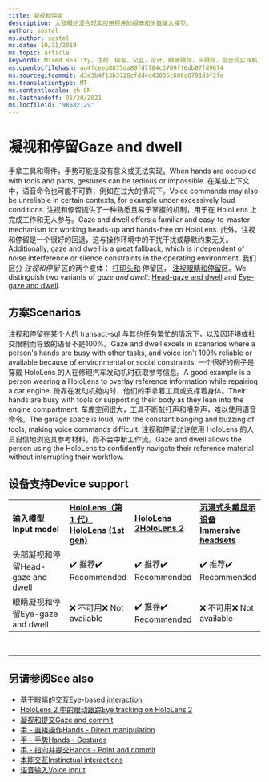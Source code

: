 ```yaml
---
title: 凝视和停留
description: 大致概述混合现实应用程序的眼睛和头盔输入模型。
author: sostel
ms.author: sostel
ms.date: 10/31/2019
ms.topic: article
keywords: Mixed Reality，注视，停留，交互，设计，眼睛跟踪，头跟踪，混合现实耳机，windows mixed Reality 耳机，虚拟现实耳机，HoloLens，MRTK，混合现实工具包
ms.openlocfilehash: aa4fceeb8875da89fd7f84c3709ff6db07fd96f4
ms.sourcegitcommit: d3a3b4f13b3728cfdd4d43035c806c0791d3f2fe
ms.translationtype: MT
ms.contentlocale: zh-CN
ms.lasthandoff: 01/20/2021
ms.locfileid: "98582129"
---
```

# <a name="gaze-and-dwell"></a><span data-ttu-id="0a88f-104">凝视和停留</span><span class="sxs-lookup"><span data-stu-id="0a88f-104">Gaze and dwell</span></span>

<span data-ttu-id="0a88f-105">手拿工具和零件，手势可能是没有意义或无法实现。</span><span class="sxs-lookup"><span data-stu-id="0a88f-105">When hands are occupied with tools and parts, gestures can be tedious or impossible.</span></span>
<span data-ttu-id="0a88f-106">在某些上下文中，语音命令也可能不可靠，例如在过大的情况下。</span><span class="sxs-lookup"><span data-stu-id="0a88f-106">Voice commands may also be unreliable in certain contexts, for example under excessively loud conditions.</span></span>
<span data-ttu-id="0a88f-107">注视和停留提供了一种熟悉且易于掌握的机制，用于在 HoloLens 上完成工作和无人参与。</span><span class="sxs-lookup"><span data-stu-id="0a88f-107">Gaze and dwell offers a familiar and easy-to-master mechanism for working heads-up and hands-free on HoloLens.</span></span>
<span data-ttu-id="0a88f-108">此外，注视和停留是一个很好的回退，这与操作环境中的干扰干扰或静默约束无关。</span><span class="sxs-lookup"><span data-stu-id="0a88f-108">Additionally, gaze and dwell is a great fallback, which is independent of noise interference or silence constraints in the operating environment.</span></span>
<span data-ttu-id="0a88f-109">我们区分 _注视和停留_ 区的两个变体： [打印头和](gaze-and-dwell-head.md) 停留区， [注视眼睛和停留](gaze-and-dwell-eyes.md)区。</span><span class="sxs-lookup"><span data-stu-id="0a88f-109">We distinguish two variants of _gaze and dwell_: [Head-gaze and dwell](gaze-and-dwell-head.md) and [Eye-gaze and dwell](gaze-and-dwell-eyes.md).</span></span>

## <a name="scenarios"></a><span data-ttu-id="0a88f-110">方案</span><span class="sxs-lookup"><span data-stu-id="0a88f-110">Scenarios</span></span>

<span data-ttu-id="0a88f-111">注视和停留在某个人的 transact-sql 与其他任务繁忙的情况下，以及因环境或社交限制而导致的语音不是100%。</span><span class="sxs-lookup"><span data-stu-id="0a88f-111">Gaze and dwell excels in scenarios where a person's hands are busy with other tasks, and voice isn't 100% reliable or available because of environmental or social constraints.</span></span>
<span data-ttu-id="0a88f-112">一个很好的例子是穿戴 HoloLens 的人在修理汽车发动机时获取参考信息。</span><span class="sxs-lookup"><span data-stu-id="0a88f-112">A good example is a person wearing a HoloLens to overlay reference information while repairing a car engine.</span></span>
<span data-ttu-id="0a88f-113">倚靠在发动机舱内时，他们的手拿着工具或支撑着身体。</span><span class="sxs-lookup"><span data-stu-id="0a88f-113">Their hands are busy with tools or supporting their body as they lean into the engine compartment.</span></span>
<span data-ttu-id="0a88f-114">车库空间很大，工具不断敲打声和嘈杂声，难以使用语音命令。</span><span class="sxs-lookup"><span data-stu-id="0a88f-114">The garage space is loud, with the constant banging and buzzing of tools, making voice commands difficult.</span></span>
<span data-ttu-id="0a88f-115">注视和停留允许使用 HoloLens 的人员自信地浏览其参考材料，而不会中断工作流。</span><span class="sxs-lookup"><span data-stu-id="0a88f-115">Gaze and dwell allows the person using the HoloLens to confidently navigate their reference material without interrupting their workflow.</span></span>

## <a name="device-support"></a><span data-ttu-id="0a88f-116">设备支持</span><span class="sxs-lookup"><span data-stu-id="0a88f-116">Device support</span></span>

<table>
    <colgroup>
    <col width="25%" />
    <col width="25%" />
    <col width="25%" />
    <col width="25%" />
    </colgroup>
    <tr>
        <td><span data-ttu-id="0a88f-117"><strong>输入模型</strong></span><span class="sxs-lookup"><span data-stu-id="0a88f-117"><strong>Input model</strong></span></span></td>
        <td><span data-ttu-id="0a88f-118"><a href="/hololens/hololens1-hardware"><strong>HoloLens（第 1 代）</strong></a></span><span class="sxs-lookup"><span data-stu-id="0a88f-118"><a href="/hololens/hololens1-hardware"><strong>HoloLens (1st gen)</strong></a></span></span></td>
        <td><span data-ttu-id="0a88f-119"><a href="https://docs.microsoft.com/hololens/hololens2-hardware"><strong>HoloLens 2</strong></span><span class="sxs-lookup"><span data-stu-id="0a88f-119"><a href="https://docs.microsoft.com/hololens/hololens2-hardware"><strong>HoloLens 2</strong></span></span></td>
        <td><span data-ttu-id="0a88f-120"><a href="../discover/immersive-headset-hardware-details.md"><strong>沉浸式头戴显示设备</strong></a></span><span class="sxs-lookup"><span data-stu-id="0a88f-120"><a href="../discover/immersive-headset-hardware-details.md"><strong>Immersive headsets</strong></a></span></span></td>
    </tr>
     <tr>
        <td><span data-ttu-id="0a88f-121">头部凝视和停留</span><span class="sxs-lookup"><span data-stu-id="0a88f-121">Head-gaze and dwell</span></span></td>
        <td><span data-ttu-id="0a88f-122">✔️ 推荐</span><span class="sxs-lookup"><span data-stu-id="0a88f-122">✔️ Recommended</span></span></td>
        <td><span data-ttu-id="0a88f-123">✔️ 推荐</span><span class="sxs-lookup"><span data-stu-id="0a88f-123">✔️ Recommended</span></span></td>
        <td><span data-ttu-id="0a88f-124">✔️ 推荐</span><span class="sxs-lookup"><span data-stu-id="0a88f-124">✔️ Recommended</span></span></td>
    </tr>
     <tr>
        <td><span data-ttu-id="0a88f-125">眼睛凝视和停留</span><span class="sxs-lookup"><span data-stu-id="0a88f-125">Eye-gaze and dwell</span></span></td>
        <td><span data-ttu-id="0a88f-126">❌ 不可用</span><span class="sxs-lookup"><span data-stu-id="0a88f-126">❌ Not available</span></span></td>
        <td><span data-ttu-id="0a88f-127">✔️ 推荐</span><span class="sxs-lookup"><span data-stu-id="0a88f-127">✔️ Recommended</span></span></td>
        <td><span data-ttu-id="0a88f-128">❌ 不可用</span><span class="sxs-lookup"><span data-stu-id="0a88f-128">❌ Not available</span></span></td>
    </tr>
</table>


<br>

---

 ## <a name="see-also"></a><span data-ttu-id="0a88f-129">另请参阅</span><span class="sxs-lookup"><span data-stu-id="0a88f-129">See also</span></span>

* [<span data-ttu-id="0a88f-130">基于眼睛的交互</span><span class="sxs-lookup"><span data-stu-id="0a88f-130">Eye-based interaction</span></span>](eye-gaze-interaction.md)
* [<span data-ttu-id="0a88f-131">HoloLens 2 中的眼动跟踪</span><span class="sxs-lookup"><span data-stu-id="0a88f-131">Eye tracking on HoloLens 2</span></span>](eye-tracking.md)
* [<span data-ttu-id="0a88f-132">凝视和提交</span><span class="sxs-lookup"><span data-stu-id="0a88f-132">Gaze and commit</span></span>](gaze-and-commit.md)
* [<span data-ttu-id="0a88f-133">手 - 直接操作</span><span class="sxs-lookup"><span data-stu-id="0a88f-133">Hands - Direct manipulation</span></span>](direct-manipulation.md)
* [<span data-ttu-id="0a88f-134">手 - 手势</span><span class="sxs-lookup"><span data-stu-id="0a88f-134">Hands - Gestures</span></span>](gaze-and-commit.md#composite-gestures)
* [<span data-ttu-id="0a88f-135">手 - 指向并提交</span><span class="sxs-lookup"><span data-stu-id="0a88f-135">Hands - Point and commit</span></span>](point-and-commit.md)
* [<span data-ttu-id="0a88f-136">本能交互</span><span class="sxs-lookup"><span data-stu-id="0a88f-136">Instinctual interactions</span></span>](interaction-fundamentals.md)
* [<span data-ttu-id="0a88f-137">语音输入</span><span class="sxs-lookup"><span data-stu-id="0a88f-137">Voice input</span></span>](voice-input.md)